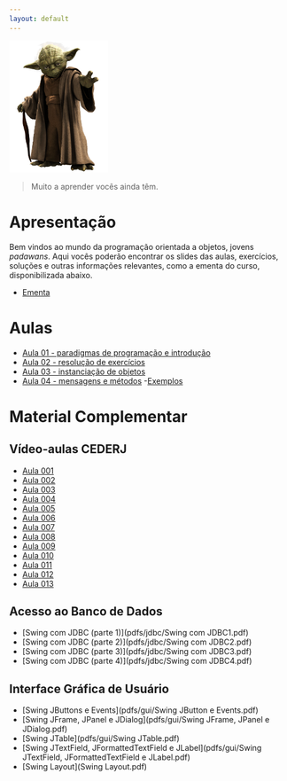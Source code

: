 ```yaml
---
layout: default
---
```

![](assets/images/yoda.png)
 > Muito a aprender vocês ainda têm.

# [](#aulas)Apresentação
Bem vindos ao mundo da programação orientada a objetos, jovens _padawans_. Aqui vocês poderão encontrar os slides das aulas, exercícios, soluções e outras informações relevantes, como a ementa do curso, disponibilizada abaixo.
 - [Ementa](pdfs/ementa.pdf)

# [](#aulas)Aulas
 - [Aula 01 - paradigmas de programação e introdução](aula1-paradigmas.html)
 - [Aula 02 - resolução de exercícios](primeiroprojeto.zip)
 - [Aula 03 - instanciação de objetos](https://gist.github.com/julianofischer/dac07a1171c2adf1d8e22ee7f292ae28)
 - [Aula 04 - mensagens e métodos](mensagens-e-metodos.html)
     -[Exemplos](assets/aulametodos.zip)

# [](#material)Material Complementar

## [](#cederj)Vídeo-aulas CEDERJ
 - [Aula 001](http://videoaula.rnp.br/v.php?f=/cederj/sistemas_comp/ead05021/Aula_001/Aula_001.xml)
 - [Aula 002](http://videoaula.rnp.br/v.php?f=/cederj/sistemas_comp/ead05021/Aula_002/Aula_002.xml)
 - [Aula 003](http://videoaula.rnp.br/v.php?f=/cederj/sistemas_comp/ead05021/Aula_003/Aula_003.xml)
 - [Aula 004](http://videoaula.rnp.br/v.php?f=/cederj/sistemas_comp/ead05021/Aula_004/Aula_004.xml)
 - [Aula 005](http://videoaula.rnp.br/v.php?f=/cederj/sistemas_comp/ead05021/Aula_005/Aula_005.xml)
 - [Aula 006](http://videoaula.rnp.br/v.php?f=/cederj/sistemas_comp/ead05021/Aula_006/Aula_006.xml)
 - [Aula 007](http://videoaula.rnp.br/v.php?f=/cederj/sistemas_comp/ead05021/Aula_007/Aula_007.xml)
 - [Aula 008](http://videoaula.rnp.br/v.php?f=/cederj/sistemas_comp/ead05021/Aula_008/Aula_008.xml)
 - [Aula 009](http://videoaula.rnp.br/v.php?f=/cederj/sistemas_comp/ead05021/Aula_009/Aula_009.xml)
 - [Aula 010](http://videoaula.rnp.br/v.php?f=/cederj/sistemas_comp/ead05021/Aula_010/Aula_010.xml)
 - [Aula 011](http://videoaula.rnp.br/v.php?f=/cederj/sistemas_comp/ead05021/Aula_011/Aula_011.xml)
 - [Aula 012](http://videoaula.rnp.br/v.php?f=/cederj/sistemas_comp/ead05021/Aula_012/Aula_012.xml)
 - [Aula 013](http://videoaula.rnp.br/v.php?f=/cederj/sistemas_comp/ead05021/Aula_013/Aula_013.xml)

## [](#gui)Acesso ao Banco de Dados
 - [Swing com JDBC (parte 1)](pdfs/jdbc/Swing com JDBC1.pdf)
 - [Swing com JDBC (parte 2)](pdfs/jdbc/Swing com JDBC2.pdf)
 - [Swing com JDBC (parte 3)](pdfs/jdbc/Swing com JDBC3.pdf)
 - [Swing com JDBC (parte 4)](pdfs/jdbc/Swing com JDBC4.pdf)

## [](#bd)Interface Gráfica de Usuário
 - [Swing JButtons e Events](pdfs/gui/Swing JButton e Events.pdf)
 - [Swing JFrame, JPanel e JDialog](pdfs/gui/Swing JFrame, JPanel e JDialog.pdf)
 - [Swing JTable](pdfs/gui/Swing JTable.pdf)
 - [Swing JTextField, JFormattedTextField e JLabel](pdfs/gui/Swing JTextField, JFormattedTextField e JLabel.pdf)
 - [Swing Layout](Swing Layout.pdf)

